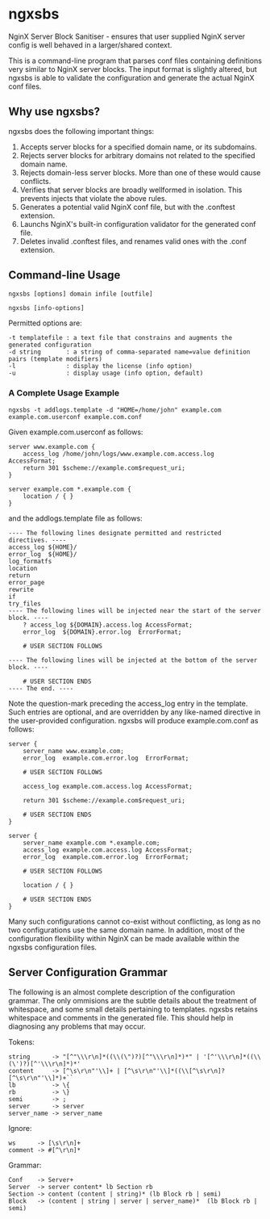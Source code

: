 ngxsbs
======

NginX Server Block Sanitiser - ensures that user supplied NginX server config is well behaved in a larger/shared context.

This is a command-line program that parses conf files containing definitions very similar to NginX server blocks.  The input format is slightly altered, but ngxsbs is able to validate the configuration and generate the actual NginX conf files.

Why use ngxsbs?
---------------

ngxsbs does the following important things:

1. Accepts server blocks for a specified domain name, or its subdomains.
1. Rejects server blocks for arbitrary domains not related to the specified domain name.
1. Rejects domain-less server blocks. More than one of these would cause conflicts.
1. Verifies that server blocks are broadly wellformed in isolation. This prevents injects that violate the above rules.
1. Generates a potential valid NginX conf file, but with the .conftest extension.
1. Launchs NginX's built-in configuration validator for the generated conf file.
1. Deletes invalid .conftest files, and renames valid ones with the .conf extension.

Command-line Usage
------------------

`ngxsbs [options] domain infile [outfile]`

`ngxsbs [info-options]`

Permitted options are:

    -t templatefile : a text file that constrains and augments the generated configuration
    -d string       : a string of comma-separated name=value definition pairs (template modifiers)
    -l              : display the license (info option)
    -u              : display usage (info option, default)

### A Complete Usage Example

`ngxsbs -t addlogs.template -d "HOME=/home/john" example.com example.com.userconf example.com.conf`

Given example.com.userconf as follows:

    server www.example.com {
        access_log /home/john/logs/www.example.com.access.log AccessFormat;
        return 301 $scheme://example.com$request_uri;
    }

    server example.com *.example.com {
        location / { }
    }


and the addlogs.template file as follows:

    ---- The following lines designate permitted and restricted directives. ----
    access_log ${HOME}/
    error_log  ${HOME}/
    log_formatfs
    location
    return
    error_page
    rewrite
    if
    try_files
    ---- The following lines will be injected near the start of the server block. ----
        ? access_log ${DOMAIN}.access.log AccessFormat;
        error_log  ${DOMAIN}.error.log  ErrorFormat;

        # USER SECTION FOLLOWS

    ---- The following lines will be injected at the bottom of the server block. ----

        # USER SECTION ENDS
    ---- The end. ----

Note the question-mark preceding the access_log entry in the template.  Such entries are optional, and are overridden by any like-named directive in the user-provided configuration.  ngxsbs will produce example.com.conf as follows:

    server {
        server_name www.example.com;
        error_log  example.com.error.log  ErrorFormat;

        # USER SECTION FOLLOWS

        access_log example.com.access.log AccessFormat;

        return 301 $scheme://example.com$request_uri;

        # USER SECTION ENDS
    }

    server {
        server_name example.com *.example.com;
        access_log example.com.access.log AccessFormat;
        error_log  example.com.error.log  ErrorFormat;

        # USER SECTION FOLLOWS

        location / { }

        # USER SECTION ENDS
    }

Many such configurations cannot co-exist without conflicting, as long as no two configurations use the same domain name.  In addition, most of the configuration flexibility within NginX can be made available within the ngxsbs configuration files.

Server Configuration Grammar
----------------------------

The following is an almost complete description of the configuration grammar.  The only ommisions are the subtle details about the treatment of whitespace, and some small details pertaining to templates.  ngxsbs retains whitespace and comments in the generated file.  This should help in diagnosing any problems that may occur.

Tokens:

    string      -> "[^"\\\r\n]*((\\(\")?)[^"\\\r\n]*)*" | '[^'\\\r\n]*((\\(\')?)[^'\\\r\n]*)*'
    content     -> [^\s\r\n"'\\]+ | [^\s\r\n"'\\]*((\\[^\s\r\n]?[^\s\r\n"'\\]*)+``
    lb          -> \{
    rb          -> \}
    semi        -> ;
    server      -> server
    server_name -> server_name

Ignore:

    ws      -> [\s\r\n]+
    comment -> #[^\r\n]*

Grammar:

    Conf    -> Server+
    Server  -> server content* lb Section rb
    Section -> content (content | string)* (lb Block rb | semi)
    Block   -> (content | string | server | server_name)*  (lb Block rb | semi)
